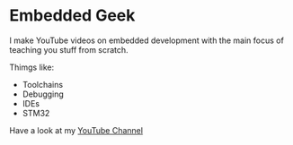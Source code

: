 # Embedded Geek
I make YouTube videos on embedded development with the main focus of teaching you stuff from scratch.

Thimgs like:
* Toolchains
* Debugging
* IDEs
* STM32

Have a look at my [YouTube Channel](https://www.youtube.com/channel/UCuigr_BEzX1g3Qvwq5QjPXg)
